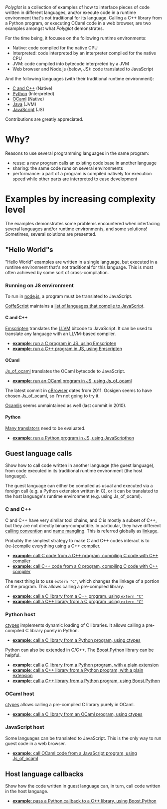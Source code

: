 *Polyglot* is a collection of examples of how to interface pieces of code written in different languages,
and/or execute code in a runtime environment that's not traditional for its language.
Calling a C++ library from a Python program, or executing OCaml code in a web browser,
are two examples amongst what *Polyglot* demonstrates.

For the time being, it focuses on the following runtime environments:

- Native: code compiled for the native CPU
- Interpreted: code interpreted by an interpreter compiled for the native CPU
- JVM: code compiled into bytecode interpreted by a JVM
- Web browser and Node.js (below, JS): code translated to JavaScript

And the following languages (with their traditional runtime environment):

- [C and C++](http://en.cppreference.com/w/) (Native)
- [Python](https://www.python.org/) (Interpreted)
- [OCaml](https://ocaml.org/) (Native)
- [Java](https://java.com/) (JVM)
- [JavaScript](https://developer.mozilla.org/en-US/docs/Web/JavaScript) (JS)

Contributions are greatly appreciated.

Why?
====

Reasons to use several programming languages in the same program:

- reuse: a new program calls an existing code base in another language
- sharing: the same code runs on several environments
- performance: a part of a program is compiled natively for execution speed while other parts are interpreted to ease development

Examples by increasing complexity level
=======================================

The examples demonstrates some problems encountered when interfacing several languages and/or runtime environments, and some solutions!
Sometimes, several solutions are presented.

"Hello World"s
--------------

"Hello World" examples are written in a single language, but executed in a runtime environment that's not traditional for this language.
This is most often achieved by some sort of cross-compilation.

### Running on JS environment

To run in [node.js](https://nodejs.org/), a program must be translated to JavaScript.

[CoffeScript](https://coffeescript.org/) maintains a [list of languages that compile to JavaScript](https://github.com/jashkenas/coffeescript/wiki/List-of-languages-that-compile-to-JS).

#### C and C++

[Emscripten](http://emscripten.org/) translates the [LLVM](http://llvm.org/) bitcode to JavaScript.
It can be used to translate any language with an LLVM-based compiler.

- [**example**: run a C program in JS, using Emscripten](HelloWorlds/C_in_JS.emscripten)
- [**example**: run a C++ program in JS, using Emscripten](HelloWorlds/C++_in_JS.emscripten)

#### OCaml

[Js_of_ocaml](http://ocsigen.org/js_of_ocaml/) translates the OCaml bytecode to JavaScript.

- [**example**: run an OCaml program in JS, using Js_of_ocaml](HelloWorlds/OCaml_in_JS.js_of_ocaml)

The latest commit in [oBrowser](https://github.com/ocsigen/obrowser) dates from 2011.
Ocsigen seems to have chosen Js_of_ocaml, so I'm not going to try it.

[Ocamljs](https://github.com/jaked/ocamljs) seems unmaintained as well (last commit in 2010).

<!--@todo Evaluate [BuckleScript](https://bucklescript.github.io/).-->

#### Python

[Many translators](https://github.com/jashkenas/coffeescript/wiki/List-of-languages-that-compile-to-JS#python) need to be evaluated.

- [**example**: run a Python program in JS, using JavaScripthon](HelloWorlds/Python_in_JS.JavaScripthon)

Guest language calls
--------------------

Show how to call code written in another language (the guest language), from code executed in its traditional runtime environment (the host language).

The guest language can either be compiled as usual and executed via a foreign call (e.g. a Python extension written in C),
or it can be translated to the host language's runtime environment (e.g. using Js_of_ocaml).

### C and C++

C and C++ have very similar tool chains, and C is mostly a subset of C++, but they are not directly binary-compatible.
In particular, they have different [calling convention](https://en.wikipedia.org/wiki/Calling_convention)
and [name mangling](https://en.wikipedia.org/wiki/Name_mangling).
This is referred globally as [linkage](http://en.cppreference.com/w/cpp/language/language_linkage).

Probably the simplest strategy to make C and C++ codes interact is to (re-)compile everything using a C++ compiler.

- [**example**: call C code from a C++ program, compiling C code with C++ compiler](GuestCalls/C_from_C++.C_as_C++)
- [**example**: call C++ code from a C program, compiling C code with C++ compiler](GuestCalls/C++_from_C.C_as_C++)

The next thing is to use `extern "C"`, which changes the linkage of a portion of the program.
This allows calling a pre-compiled library.

- [**example**: call a C library from a C++ program, using `extern "C"`](GuestCalls/C_from_C++.extern_C)
- [**example**: call a C++ library from a C program, using `extern "C"`](GuestCalls/C++_from_C.extern_C)

### Python host

[ctypes](https://docs.python.org/3/library/ctypes.html) implements dynamic loading of C libraries.
It allows calling a pre-compiled C library purely in Python.

- [**example**: call a C library from a Python program, using ctypes](GuestCalls/C_from_Python.ctypes)

<!-- @todo call a C++ library using ctypes -->

Python can also be [extended](https://docs.python.org/3/extending/extending.html) in C/C++.
The [Boost.Python](https://www.boost.org/doc/libs/1_67_0/libs/python/doc/html/index.html) library can be helpful.

- [**example**: call a C library from a Python program, with a plain extension](GuestCalls/C_from_Python.extension)
- [**example**: call a C++ library from a Python program, with a plain extension](GuestCalls/C++_from_Python.extension)
- [**example**: call a C++ library from a Python program, using Boost.Python](GuestCalls/C++_from_Python.boost)

### OCaml host

[ctypes](https://github.com/ocamllabs/ocaml-ctypes) allows calling a pre-compiled C library purely in OCaml.

- [**example**: call a C library from an OCaml program, using ctypes](GuestCalls/C_from_OCaml.ctypes)

<!-- @todo OCaml can also be [extended](http://caml.inria.fr/pub/docs/manual-ocaml/intfc.html) in C.

- [**example**: call a C library from a OCaml program, with an extension](GuestCalls/C_from_OCaml.extension) -->

### JavaScript host

Some languages can be translated to JavaScript.
This is the only way to run guest code in a web browser.

- [**example**: call OCaml code from a JavaScript program, using Js_of_ocaml](GuestCalls/OCaml_from_JavaScript.js_of_ocaml)

<!-- @todo In node.js however, JavaScript can be extended -->

Host language callbacks
-----------------------

Show how the code written in guest language can, in turn, call code written in the host language.

- [**example**: pass a Python callback to a C++ library, using Boost.Python](HostCallbacks/C++_from_Python.boost)

<!--
@todo Resource management
-------------------

These examples show how to allocate and free resources managed by guest language.

@todo Iterators
---------

@todo External native libraries
-------------------------

Using native libraries in JS or JVM requires replacing them with JS/JVM implementations with compatible interfaces.
-->

<!-- @todo Talk about Cordova and its plugins architecture -->
